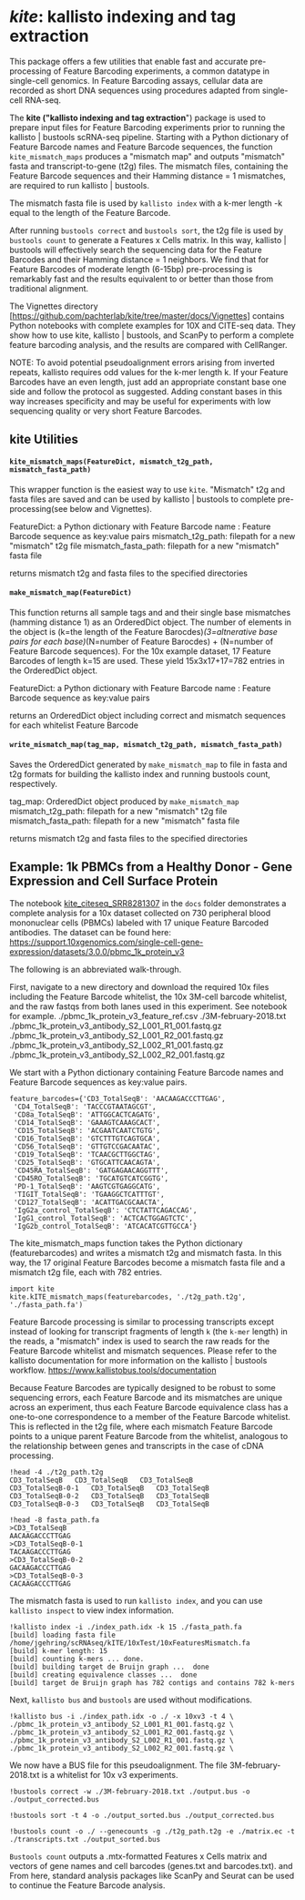 # _kite_: kallisto indexing and tag extraction

This package offers a few utilities that enable fast and accurate pre-processing of Feature Barcoding experiments, a common datatype in single-cell genomics. In Feature Barcoding assays, cellular data are recorded as short DNA sequences using procedures adapted from single-cell RNA-seq. 

The __kite ("kallisto indexing and tag extraction__") package is used to prepare input files for Feature Barcoding experiments prior to running the kallisto | bustools scRNA-seq pipeline. Starting with a Python dictionary of Feature Barcode names and Feature Barcode sequences, the function `kite_mismatch_maps` produces a "mismatch map" and outputs "mismatch" fasta and transcript-to-gene (t2g) files. The mismatch files, containing the Feature Barcode sequences and their Hamming distance = 1 mismatches, are required to run kallisto | bustools. 

The mismatch fasta file is used by `kallisto index` with a k-mer length -k equal to the length of the Feature Barcode. 

After running `bustools correct` and `bustools sort`, the t2g file is used by `bustools count` to generate a Features x Cells matrix. In this way, kallisto | bustools will effectively search the sequencing data for the Feature Barcodes and their Hamming distance = 1 neighbors. We find that for Feature Barcodes of moderate length (6-15bp) pre-processing is remarkably fast and the results equivalent to or better than those from traditional alignment.

The Vignettes directory [https://github.com/pachterlab/kite/tree/master/docs/Vignettes] contains Python notebooks with complete examples for 10X and CITE-seq data. They show how to use kite, kallisto | bustools, and ScanPy to perform a complete feature barcoding analysis, and the results are compared with CellRanger. 

NOTE: To avoid potential pseudoalignment errors arising from inverted repeats, kallisto requires odd values for the k-mer length k. If your Feature Barcodes have an even length, just add an appropriate constant base one side and follow the protocol as suggested. Adding constant bases in this way increases specificity and may be useful for experiments with low sequencing quality or very short Feature Barcodes. 

## kite Utilities

#### `kite_mismatch_maps(FeatureDict, mismatch_t2g_path, mismatch_fasta_path)`
This wrapper function is the easiest way to use `kite`. "Mismatch" t2g and fasta files are saved and can be used by kallisto | bustools to complete pre-processing(see below and Vignettes).

FeatureDict: a Python dictionary with Feature Barcode name : Feature Barcode sequence as key:value pairs
mismatch_t2g_path: filepath for a new "mismatch" t2g file 
mismatch_fasta_path: filepath for a new "mismatch" fasta file

returns mismatch t2g and fasta files to the specified directories

#### `make_mismatch_map(FeatureDict)`
This function returns all sample tags and and their single base mismatches (hamming distance 1) as an OrderedDict object. The number of elements in the object is (k=the length of the Feature Barocdes)*(3=altnerative base pairs for each base)*(N=number of Feature Barocdes) + (N=number of Feature Barcode sequences). For the 10x example dataset, 17 Feature Barcodes of length k=15 are used. These yield 15x3x17+17=782 entries in the OrderedDict object. 

FeatureDict: a Python dictionary with Feature Barcode name : Feature Barcode sequence as key:value pairs

returns an OrderedDict object including correct and mismatch sequences for each whitelist Feature Barcode

#### `write_mismatch_map(tag_map, mismatch_t2g_path, mismatch_fasta_path)`
Saves the OrderedDict generated by `make_mismatch_map` to file in fasta and t2g formats for building the kallisto index and running bustools count, respectively.

tag_map: OrderedDict object produced by `make_mismatch_map`
mismatch_t2g_path: filepath for a new "mismatch" t2g file 
mismatch_fasta_path: filepath for a new "mismatch" fasta file

returns mismatch t2g and fasta files to the specified directories

## Example: 1k PBMCs from a Healthy Donor - Gene Expression and Cell Surface Protein

The notebook [kite_citeseq_SRR8281307](https://github.com/pachterlab/kite/blob/master/docs/kite_citeseq_SRR8281307.ipynb) in the `docs` folder demonstrates a complete analysis for a 10x dataset collected on 730 peripheral blood mononuclear cells (PBMCs) labeled with 17 unique Feature Barcoded antibodies. The dataset can be found here: https://support.10xgenomics.com/single-cell-gene-expression/datasets/3.0.0/pbmc_1k_protein_v3

The following is an abbreviated walk-through.  

First, navigate to a new directory and download the required 10x files including the Feature Barcode whitelist, the 10x 3M-cell barcode whitelist, and the raw fastqs from both lanes used in this experiment. See notebook for example. 
./pbmc_1k_protein_v3_feature_ref.csv
./3M-february-2018.txt
./pbmc_1k_protein_v3_antibody_S2_L001_R1_001.fastq.gz
./pbmc_1k_protein_v3_antibody_S2_L001_R2_001.fastq.gz
./pbmc_1k_protein_v3_antibody_S2_L002_R1_001.fastq.gz
./pbmc_1k_protein_v3_antibody_S2_L002_R2_001.fastq.gz

We start with a Python dictionary containing Feature Barcode names and Feature Barcode sequences as key:value pairs. 
```
feature_barcodes={'CD3_TotalSeqB': 'AACAAGACCCTTGAG',
 'CD4_TotalSeqB': 'TACCCGTAATAGCGT',
 'CD8a_TotalSeqB': 'ATTGGCACTCAGATG',
 'CD14_TotalSeqB': 'GAAAGTCAAAGCACT',
 'CD15_TotalSeqB': 'ACGAATCAATCTGTG',
 'CD16_TotalSeqB': 'GTCTTTGTCAGTGCA',
 'CD56_TotalSeqB': 'GTTGTCCGACAATAC',
 'CD19_TotalSeqB': 'TCAACGCTTGGCTAG',
 'CD25_TotalSeqB': 'GTGCATTCAACAGTA',
 'CD45RA_TotalSeqB': 'GATGAGAACAGGTTT',
 'CD45RO_TotalSeqB': 'TGCATGTCATCGGTG',
 'PD-1_TotalSeqB': 'AAGTCGTGAGGCATG',
 'TIGIT_TotalSeqB': 'TGAAGGCTCATTTGT',
 'CD127_TotalSeqB': 'ACATTGACGCAACTA',
 'IgG2a_control_TotalSeqB': 'CTCTATTCAGACCAG',
 'IgG1_control_TotalSeqB': 'ACTCACTGGAGTCTC',
 'IgG2b_control_TotalSeqB': 'ATCACATCGTTGCCA'}
```
The kite_mismatch_maps function takes the Python dictionary (featurebarcodes) and writes a mismatch t2g and mismatch fasta. In this way, the 17 original Feature Barcodes become a mismatch fasta file and a mismatch t2g file, each with 782 entries.

```
import kite
kite.kITE_mismatch_maps(featurebarcodes, './t2g_path.t2g', './fasta_path.fa')
```

Feature Barcode processing is similar to processing transcripts except instead of looking for transcript fragments of length `k` (the `k-mer` length) in the reads, a "mismatch" index is used to search the raw reads for the Feature Barcode whitelist and mismatch sequences. Please refer to the kallisto documentation for more information on the kallisto | bustools workflow. 
https://www.kallistobus.tools/documentation

Because Feature Barcodes are typically designed to be robust to some sequencing errors, each Feature Barcode and its mismatches are unique across an experiment, thus each Feature Barcode equivalence class has a one-to-one correspondence to a member of the Feature Barcode whitelist. This is reflected in the t2g file, where each mismatch Feature Barcode points to a unique parent Feature Barcode from the whitelist, analogous to the relationship between genes and transcripts in the case of cDNA processing. 

```
!head -4 ./t2g_path.t2g
CD3_TotalSeqB	CD3_TotalSeqB	CD3_TotalSeqB
CD3_TotalSeqB-0-1	CD3_TotalSeqB	CD3_TotalSeqB
CD3_TotalSeqB-0-2	CD3_TotalSeqB	CD3_TotalSeqB
CD3_TotalSeqB-0-3	CD3_TotalSeqB	CD3_TotalSeqB

!head -8 fasta_path.fa
>CD3_TotalSeqB
AACAAGACCCTTGAG
>CD3_TotalSeqB-0-1
TACAAGACCCTTGAG
>CD3_TotalSeqB-0-2
GACAAGACCCTTGAG
>CD3_TotalSeqB-0-3
CACAAGACCCTTGAG
```

The mismatch fasta is used to run `kallisto index`, and you can use `kallisto inspect` to view index information. 

```
!kallisto index -i ./index_path.idx -k 15 ./fasta_path.fa
[build] loading fasta file /home/jgehring/scRNAseq/kITE/10xTest/10xFeaturesMismatch.fa
[build] k-mer length: 15
[build] counting k-mers ... done.
[build] building target de Bruijn graph ...  done 
[build] creating equivalence classes ...  done
[build] target de Bruijn graph has 782 contigs and contains 782 k-mers 
```

Next, `kallisto bus` and `bustools` are used without modifications. 

```
!kallisto bus -i ./index_path.idx -o ./ -x 10xv3 -t 4 \
./pbmc_1k_protein_v3_antibody_S2_L001_R1_001.fastq.gz \
./pbmc_1k_protein_v3_antibody_S2_L001_R2_001.fastq.gz \
./pbmc_1k_protein_v3_antibody_S2_L002_R1_001.fastq.gz \
./pbmc_1k_protein_v3_antibody_S2_L002_R2_001.fastq.gz \
```

We now have a BUS file for this pseudoalignment. The file 3M-february-2018.txt is a whitelist for 10x v3 experiments. 
```
!bustools correct -w ./3M-february-2018.txt ./output.bus -o ./output_corrected.bus

!bustools sort -t 4 -o ./output_sorted.bus ./output_corrected.bus

!bustools count -o ./ --genecounts -g ./t2g_path.t2g -e ./matrix.ec -t ./transcripts.txt ./output_sorted.bus

```

`Bustools count` outputs a .mtx-formatted Features x Cells matrix and vectors of gene names and cell barcodes (genes.txt and barcodes.txt). and From here, standard analysis packages like ScanPy and Seurat can be used to continue the Feature Barcode analysis. 
